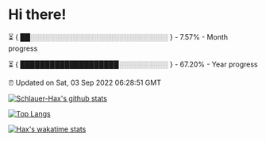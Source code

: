 # Hi there!

⏳ { ██░░░░░░░░░░░░░░░░░░░░░░░░░░░░ } - 7.57% - Month progress

⏳ { ████████████████████░░░░░░░░░░ } - 67.20% - Year progress

⏰ Updated on Sat, 03 Sep 2022 06:28:51 GMT


[![Schlauer-Hax's github stats](https://github-readme-stats.vercel.app/api?username=Schlauer-Hax&show_icons=true&theme=dark&count_private=true)](https://github.com/Schlauer-Hax)


[![Top Langs](https://github-readme-stats.vercel.app/api/top-langs/?username=Schlauer-Hax&layout=compact&theme=dark)](https://github.com/Schlauer-Hax?tab=repositories)


[![Hax's wakatime stats](https://github-readme-stats.vercel.app/api/wakatime?username=Hax&theme=dark)](https://wakatime.com/@Hax)

